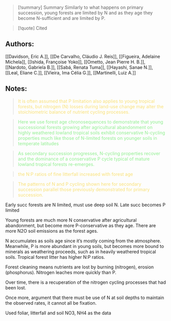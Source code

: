 >[!summary] Summary
>Similarly to what happens on primary succession, young forests are limited by N and as they age they become N-sufficient and are limited by P.

>[!quote] Cited
## Authors:
[[Davidson, Eric A.]], [[De Carvalho, Cláudio J. Reis]], [[Figueira, Adelaine Michela]], [[Ishida, Françoise Yoko]], [[Ometto, Jean Pierre H. B.]], [[Nardoto, Gabriela B.]], [[Sabá, Renata Tuma]], [[Hayashi, Sanae N.]], [[Leal, Eliane C.]], [[Vieira, Ima Célia G.]], [[Martinelli, Luiz A.]]

## Notes:


    
> <span style="color: #F9E076">It is often assumed that P limitation also applies to young tropical forests, but nitrogen (N) losses during land-use change may alter the stoichiometric balance of nutrient cycling processes.</span>
    

    
> <span style="color: #90EE90">Here we use forest age chronosequences to demonstrate that young successional forests growing after agricultural abandonment on highly weathered lowland tropical soils exhibit conservative N-cycling properties much like those of N-limited forests on younger soils in temperate latitudes</span>
    

    
> <span style="color: #90EE90">As secondary succession progresses, N-cycling properties recover and the dominance of a conservative P cycle typical of mature lowland tropical forests re-emerges.</span>
    

    
> <span style="color: #F9E076">the N:P ratios of fine litterfall increased with forest age</span>
    

    
> <span style="color: #F9E076">The patterns of N and P cycling shown here for secondary succession parallel those previously demonstrated for primary succession.</span>
    

Early succ forests are N limited, must use deep soil N. Late succ becomes P limited 

Young forests are much more N conservative after agricultural abandonment, but become more P-conservative as they age. There are more N2O soil emissions as the forest ages. 

N accumulates as soils age since it’s mostly coming from the atmosphere. Meanwhile, P is more abundant in young soils, but becomes more bound to minerals as weathering proceeds, such as in heavily weathered tropical soils. Tropical forest litter has higher N:P ratios. 

Forest cleaning means nutrients are lost by burning (nitrogen), erosion (phosphorus). Nitrogen leaches more quickly than P. 

Over time, there is a recuperation of the nitrogen cycling processes that had been lost. 

Once more, argument that there must be use of N at soil depths to maintain the observed rates, it cannot all be fixation. 

Used foliar, litterfall and soil NO3, NH4 as the data